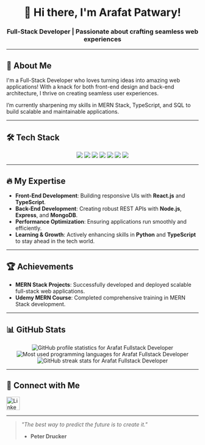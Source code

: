<h1 align="center">👋 Hi there, I'm Arafat Patwary!</h1>
<h3 align="center">Full-Stack Developer | Passionate about crafting seamless web experiences</h3>

---

## 🌟 About Me

I'm a Full-Stack Developer who loves turning ideas into amazing web applications! With a knack for both front-end design and back-end architecture, I thrive on creating seamless user experiences.

I’m currently sharpening my skills in MERN Stack, TypeScript, and SQL to build scalable and maintainable applications.

---

## 🛠 Tech Stack

<div align="center">
  <img src="https://img.shields.io/badge/JavaScript-F7DF1E?style=for-the-badge&logo=javascript&logoColor=black" />
  <img src="https://img.shields.io/badge/TypeScript-3178C6?style=for-the-badge&logo=typescript&logoColor=white" />
  <img src="https://img.shields.io/badge/React-61DAFB?style=for-the-badge&logo=react&logoColor=black" />
  <img src="https://img.shields.io/badge/Node.js-339933?style=for-the-badge&logo=node.js&logoColor=white" />
  <img src="https://img.shields.io/badge/MongoDB-47A248?style=for-the-badge&logo=mongodb&logoColor=white" />
  <img src="https://img.shields.io/badge/PostgreSQL-336791?style=for-the-badge&logo=postgresql&logoColor=white" />
  <img src="https://img.shields.io/badge/Firebase-FFCA28?style=for-the-badge&logo=firebase&logoColor=black" />
</div>

---

## 🔥 My Expertise

- **Front-End Development**: Building responsive UIs with **React.js** and **TypeScript**.
- **Back-End Development**: Creating robust REST APIs with **Node.js**, **Express**, and **MongoDB**.
- **Performance Optimization**: Ensuring applications run smoothly and efficiently.
- **Learning & Growth**: Actively enhancing skills in **Python** and **TypeScript** to stay ahead in the tech world.

---

## 🏆 Achievements

- **MERN Stack Projects**: Successfully developed and deployed scalable full-stack web applications.
- **Udemy MERN Course**: Completed comprehensive training in MERN Stack development.

---

## 📊 GitHub Stats

<div align="center">
  <img src="https://YOUR-VERCEL-URL.vercel.app/api?username=arafat-fullstackdev&show_icons=true&theme=tokyonight"
       alt="GitHub profile statistics for Arafat Fullstack Developer">
  <img src="https://YOUR-VERCEL-URL.vercel.app/api/top-langs/?username=arafat-fullstackdev&layout=compact&theme=tokyonight&hide=css,html"
       alt="Most used programming languages for Arafat Fullstack Developer">
  <img src="https://streak-stats.demolab.com?user=arafat-fullstackdev&theme=tokyonight"
       alt="GitHub streak stats for Arafat Fullstack Developer">
</div>

---

## 📧 Connect with Me

<div align="left">
  <a href="https://www.linkedin.com/in/arafat-patwary-hg7hew087lhj/?_l=en_US" target="_blank">
    <img src="https://img.shields.io/static/v1?message=LinkedIn&logo=linkedin&label=&color=0077B5&logoColor=white&labelColor=&style=for-the-badge" height="35" alt="LinkedIn logo" />
  </a>
</div>

---

> *"The best way to predict the future is to create it."*
> - **Peter Drucker**
